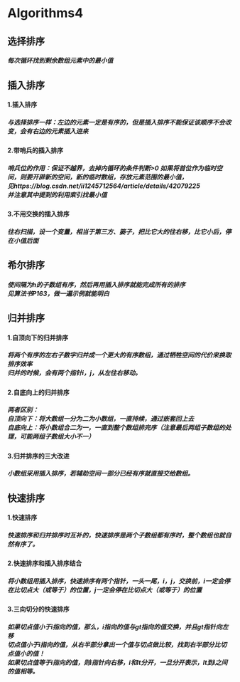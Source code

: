 # Algorithms4
<h2>选择排序
  
  <h5>每次循环找到剩余数组元素中的最小值
  
<h2>插入排序
  <h4>1.插入排序
    <h5>与选择排序一样：左边的元素一定是有序的，但是插入排序不能保证该顺序不会改变，会有右边的元素插入进来
  <h4>2.带哨兵的插入排序
    <h5>哨兵位的作用：保证不越界，去掉内循环的条件判断>0
        如果将首位作为临时空间，则要开辟新的空间，新的临时数组，存放元素范围的最小值，<br>
        见https://blog.csdn.net/ii1245712564/article/details/42079225<br>
        并注意其中提到的利用索引找最小值
  <h4>3.不用交换的插入排序
    <h5>往右扫描，设一个变量，相当于第三方、篓子，把比它大的往右移，比它小后，停在小值后面
<h2>希尔排序
  <h5>使间隔为h的子数组有序，然后再用插入排序就能完成所有的排序<br>
    见算法书P163，做一遍示例就能明白
<h2>归并排序
  <h4>1.自顶向下的归并排序
    <h5>将两个有序的左右子数字归并成一个更大的有序数组，通过牺牲空间的代价来换取排序效率<br>
      归并的时候，会有两个指针i，j，从左往右移动。
  <h4>2.自底向上的归并排序
    <h5>两者区别：<br>
      自顶向下：将大数组一分为二为小数组，一直持续，通过嵌套回上去<br>
      自底向上：将小数组合二为一，一直到整个数组排完序（注意最后两组子数组的处理，可能两组子数组大小不一）<br>
  <h4>3.归并排序的三大改进
    <h5>小数组采用插入排序，若辅助空间一部分已经有序就直接交给数组。
<h2>快速排序
  <h4>1.快速排序
    <h5>快速排序和归并排序时互补的，快速排序是两个子数组都有序时，整个数组也就自然有序了。
  <h4>2.快速排序和插入排序结合
    <h5>将小数组用插入排序，快速排序有两个指针，一头一尾，i，j，交换前，i一定会停在比切点大（或等于）的位置，j一定会停在比切点大（或等于）的位置
  <h4>3.三向切分的快速排序
    <h5>如果切点值小于i指向的值，那么，i指向的值与gt指向的值交换，并且gt指针向左移<br>
		    切点值小于i指向的值，从右半部分拿出一个值与切点做比较，找到右半部分比切点值小的值！<br>
      如果切点值等于i指向的值，则i指针向右移，i和lt分开，一旦分开表示，lt到i之间的值相等。
